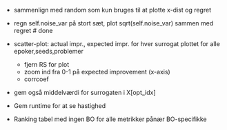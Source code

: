 - sammenlign med random som kun bruges til at plotte x-dist og regret
- regn self.noise_var på stort sæt, plot sqrt(self.noise_var) sammen med regret # done
- scatter-plot: actual impr., expected impr. for hver surrogat plottet for alle epoker,seeds,problemer

  - fjern RS for plot
  - zoom ind fra 0-1 på expected improvement (x-axis)
  - corrcoef

- gem også middelværdi for surrogaten i X[opt_idx]
- Gem runtime for at se hastighed
- Ranking tabel med ingen BO for alle metrikker pånær BO-specifikke

